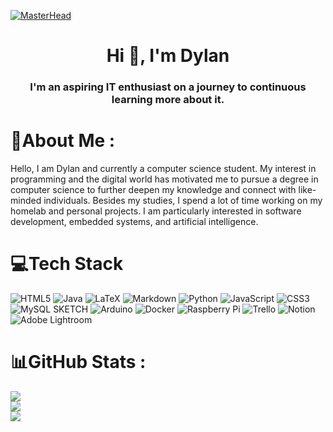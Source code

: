 [![MasterHead](https://img.freepik.com/premium-photo/banner-starry-outer-space-background-texture_78899-4536.jpg?w=2000)](https://dylandagomber.com/)
<h1 align="center">Hi 👋, I'm Dylan</h1>
<h3 align="center">I'm an aspiring IT enthusiast on a journey to continuous learning more about it.</h3>

# 💫About Me :
Hello, I am Dylan and currently a computer science student. My interest in programming and the digital world has motivated me to pursue a degree in computer science to further deepen my knowledge and connect with like-minded individuals. Besides my studies, I spend a lot of time working on my homelab and personal projects. I am particularly interested in software development, embedded systems, and artificial intelligence.

# 💻Tech Stack
![HTML5](https://img.shields.io/badge/html5-%23E34F26.svg?style=for-the-badge&logo=html5&logoColor=white) ![Java](https://img.shields.io/badge/java-%23ED8B00.svg?style=for-the-badge&logo=java&logoColor=white) ![LaTeX](https://img.shields.io/badge/latex-%23008080.svg?style=for-the-badge&logo=latex&logoColor=white) ![Markdown](https://img.shields.io/badge/markdown-%23000000.svg?style=for-the-badge&logo=markdown&logoColor=white) ![Python](https://img.shields.io/badge/python-3670A0?style=for-the-badge&logo=python&logoColor=ffdd54) ![JavaScript](https://img.shields.io/badge/javascript-%23323330.svg?style=for-the-badge&logo=javascript&logoColor=%23F7DF1E) ![CSS3](https://img.shields.io/badge/css3-%231572B6.svg?style=for-the-badge&logo=css3&logoColor=white) ![MySQL](https://img.shields.io/badge/mysql-%2300f.svg?style=for-the-badge&logo=mysql&logoColor=white) SKETCH ![Arduino](https://img.shields.io/badge/-Arduino-00979D?style=for-the-badge&logo=Arduino&logoColor=white) ![Docker](https://img.shields.io/badge/docker-%230db7ed.svg?style=for-the-badge&logo=docker&logoColor=white) ![Raspberry Pi](https://img.shields.io/badge/-RaspberryPi-C51A4A?style=for-the-badge&logo=Raspberry-Pi) ![Trello](https://img.shields.io/badge/Trello-%23026AA7.svg?style=for-the-badge&logo=Trello&logoColor=white) ![Notion](https://img.shields.io/badge/Notion-%23000000.svg?style=for-the-badge&logo=notion&logoColor=white) ![Adobe Lightroom](https://img.shields.io/badge/Adobe%20Lightroom-31A8FF.svg?style=for-the-badge&logo=Adobe%20Lightroom&logoColor=white)
# 📊GitHub Stats :
![](https://github-readme-stats.vercel.app/api?username=TheOmegaRexx&theme=dark&hide_border=false&include_all_commits=true&count_private=false)<br/>
![](https://github-readme-streak-stats.herokuapp.com/?user=TheOmegaRexx&theme=dark&hide_border=false)<br/>
![](https://github-readme-stats.vercel.app/api/top-langs/?username=TheOmegaRexx&theme=dark&hide_border=false&include_all_commits=true&count_private=false&layout=compact)
